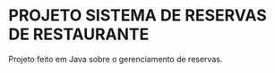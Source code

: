 # PROJETO SISTEMA DE RESERVAS DE RESTAURANTE
Projeto feito em Java sobre o gerenciamento de reservas.
